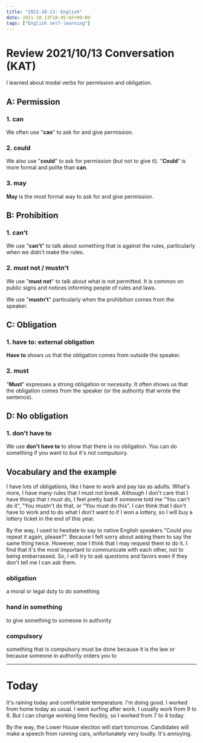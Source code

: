 ```yaml
---
title: "2021-10-13: English"
date: 2021-10-13T18:45:02+09:00
tags: ["English self-learning"]
---
```

# Review 2021/10/13 Conversation (KAT)
I learned about modal verbs for permission and obligation.

## A: Permission
### 1. can
We often use "**can**" to ask for and give permission.

### 2. could
We also use "**could**" to ask for permission (but not to give it).
"**Could**" is more formal and polite than **can**.

### 3. may
**May** is the most formal way to ask for and give permission.

## B: Prohibition
### 1. can't
We use "**can't**" to talk about something that is against the rules,
particularly when we didn't make the rules.

### 2. must not / mustn't
We use "**must not**" to talk about what is not permitted.
It is common on public signs and notices informing people of rules and laws.

We use "**mustn't**" particularly when the prohibition comes from the speaker.

## C: Obligation
### 1. have to: external obligation
**Have to** shows us that the obligation comes from outside the speaker.

### 2. must
"**Must**" expresses a strong obligation or necessity.
It often shows us that the obligation comes from the speaker
(or the authority that wrote the sentence).

## D: No obligation
### 1. don't have to
We use **don't have to** to show that there is no obligation.
You can do something if you want to but it's not compulsory.

## Vocabulary and the example
I have lots of obligations, like I have to work and pay tax as adults.
What's more, I have many rules that I must not break.
Although I don't care that I have things that I must do, I feel pretty bad if someone told me "You can't do it", "You mustn't do that, or "You must do this".
I can think that I don't have to work and to do what I don't want to if I won a lottery, so I will buy a lottery ticket in the end of this year.

By the way, I used to hesitate to say to native English speakers "Could you repeat it again, please?".
Because I felt sorry about asking them to say the same thing twice.
However, now I think that I may request them to do it.
I find that it's the most important to communicate with each other, not to being embarrassed.
So, I will try to ask questions and favors even if they don't tell me I can ask them.

### obligation
a moral or legal duty to do something

### hand in something
to give something to someone in authority

### compulsory
something that is compulsory must be done because it is the law or because someone in authority orders you to

---

# Today
It's raining today and comfortable temperature.
I'm doing good.
I worked from home today as usual.
I went surfing after work.
I usually work from 9 to 6.
But I can change working time flexibly, so I worked from 7 to 4 today.

By the way, the Lower House election will start tomorrow.
Candidates will make a speech from running cars, unfortunately very loudly.
It's annoying.
